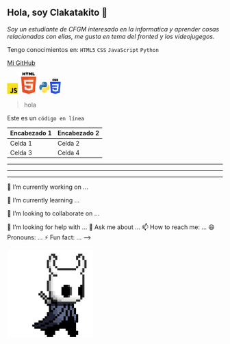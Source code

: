 
## Hola, soy Clakatakito 👋

*Soy un estudiante de CFGM interesado en la informatica y aprender cosas relacionadas con ellas, me gusta en tema del fronted y los videojugegos.*

Tengo conocimientos en: `HTML5` `CSS` `JavaScript` `Python`

[Mi GitHub](https://github.com/Clakatakito/Practicas)


<img src="JavaScript.png" alt="JavaScript" tittle="JavaScript" width="25"/><img src="HTML5.png" alt="JavaScript" tittle="JavaScript" width="50"/><img src="python.png" alt="Python" tittle="Python" width="25"/><img src="CSS.png" alt="CSS" tittle="CSS" width="25"/>

> hola

Este es un `código en línea`


| Encabezado 1 | Encabezado 2 |
| ------------ | ------------ |
| Celda 1      | Celda 2      |
| Celda 3      | Celda 4      |


---

***

___

 🔭 I’m currently working on ...
 
 🌱 I’m currently learning ...
 
 👯 I’m looking to collaborate on ...
 
 🤔 I’m looking for help with ...
 💬 Ask me about ...
 📫 How to reach me: ...
 😄 Pronouns: ...
 ⚡ Fun fact: ...
-->

<img src="https://raw.githubusercontent.com/TanZng/TanZng/master/assets/hollor_knight3.gif" width="200"/>
